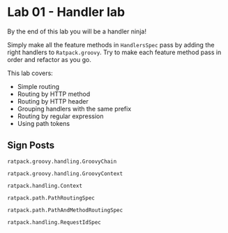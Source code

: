 # Lab 01 - Handler lab

By the end of this lab you will be a handler ninja!

Simply make all the feature methods in `HandlersSpec` pass by adding the right handlers to `Ratpack.groovy`.
Try to make each feature method pass in order and refactor as you go.

This lab covers:

* Simple routing
* Routing by HTTP method
* Routing by HTTP header
* Grouping handlers with the same prefix
* Routing by regular expression
* Using path tokens

## Sign Posts
`ratpack.groovy.handling.GroovyChain`

`ratpack.groovy.handling.GroovyContext`

`ratpack.handling.Context`


`ratpack.path.PathRoutingSpec`

`ratpack.path.PathAndMethodRoutingSpec`

`ratpack.handling.RequestIdSpec`